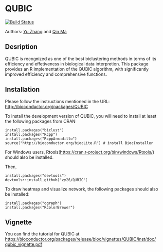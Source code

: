 QUBIC
=====

[![Build Status](https://travis-ci.org/zy26/QUBIC.svg?branch=master)](https://travis-ci.org/zy26/QUBIC)

Authors: [Yu Zhang](mailto:zy26@jlu.edu.cn) and [Qin Ma](mailto:qin.ma@sdstate.edu)

Desription
------------
QUBIC is recognized as one of the best biclustering methods in terms of its efficiency and effetiveness in biological data interpretion. This package provides an R implementation of the QUBIC algorithm, with significantly improved efficiency and comprehensive functions. 

Installation
------------

Please follow the instructions mentioned in the URL: http://bioconductor.org/packages/QUBIC

To install the development version of QUBIC, you will need to install at least the following packages from CRAN
```{r}
install.packages("biclust")
install.packages("Rcpp")
install.packages("RcppArmadillo")
source("http://bioconductor.org/biocLite.R") # install BiocInstaller
```
For Windows users, Rtools(https://cran.r-project.org/bin/windows/Rtools/) should also be installed.

Then,
```{r}
install.packages("devtools")
devtools::install_github("zy26/QUBIC")
```

To draw heatmap and visualize network, the following packages should also be installed:
```{r}
install.packages("qgraph")
install.packages("RcolorBrewer")
```

Vignette
------------
You can find the tutorial for QUBIC at https://bioconductor.org/packages/release/bioc/vignettes/QUBIC/inst/doc/qubic_vignette.pdf
